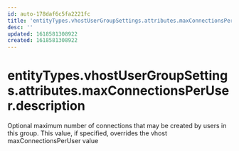 ```yaml
---
id: auto-178daf6c5fa2221fc
title: 'entityTypes.vhostUserGroupSettings.attributes.maxConnectionsPerUser.description'
desc: ''
updated: 1618581308922
created: 1618581308922
---
```

# entityTypes.vhostUserGroupSettings.attributes.maxConnectionsPerUser.description

Optional maximum number of connections that may be created by users in this group. This value, if specified, overrides the vhost maxConnectionsPerUser value